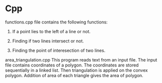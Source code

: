 # Cpp
functions.cpp file contains the following functions: 

1) If a point lies to the left of a line or not.

2) Finding if two lines intersect or not. 

3) Finding the point of interesection of two lines.

area_triangulation.cpp
This program reads text from an input file. The input file contains coordinates of a polygon. The coordinates are stored sequentially in a linked list. Then triangulation is applied on the convex polygon. Addition of area of each triangle gives the area of polygon.

